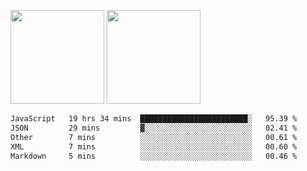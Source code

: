 <img src="https://github-readme-stats.vercel.app/api?username=Dream4ever&count_private=true&show_icons=true&theme=tokyonight" height="150" /> <img src="https://github-readme-stats.vercel.app/api/top-langs/?username=Dream4ever&count_private=true&show_icons=true&theme=tokyonight&langs_count=5&layout=compact" height="150" />

<!--START_SECTION:waka-->

```txt
JavaScript   19 hrs 34 mins  ████████████████████████░   95.39 %
JSON         29 mins         ▓░░░░░░░░░░░░░░░░░░░░░░░░   02.41 %
Other        7 mins          ░░░░░░░░░░░░░░░░░░░░░░░░░   00.61 %
XML          7 mins          ░░░░░░░░░░░░░░░░░░░░░░░░░   00.60 %
Markdown     5 mins          ░░░░░░░░░░░░░░░░░░░░░░░░░   00.46 %
```

<!--END_SECTION:waka-->
